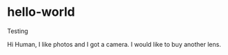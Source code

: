 # hello-world
Testing 

Hi Human, I like photos and I got a camera.
I would like to buy another lens.
